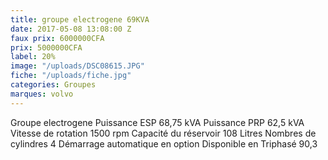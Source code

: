 ```yaml
---
title: groupe electrogene 69KVA
date: 2017-05-08 13:08:00 Z
faux prix: 6000000CFA
prix: 5000000CFA
label: 20%
image: "/uploads/DSC08615.JPG"
fiche: "/uploads/fiche.jpg"
categories: Groupes
marques: volvo
---
```


Groupe electrogene Puissance ESP  68,75 kVA
Puissance PRP   62,5 kVA Vitesse de rotation  1500 rpm
Capacité du réservoir  108 Litres Nombres de cylindres  4
Démarrage automatique  en option Disponible en Triphasé 90,3